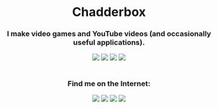 <h1 align="center">Chadderbox</h1>

<h3 align="center">
I make video games and YouTube videos (and occasionally useful applications).
</h3>

<p align="center">
    <a href="https://www.youtube.com/chadderbox"><img src="https://img.shields.io/youtube/channel/subscribers/UCBTnza6RHvA1wGMbIYa0LRw?style=for-the-badge&labelColor=%23232323&color=f15a76"></a>
    <a href="https://www.youtube.com/chadderbox"><img src="https://img.shields.io/youtube/channel/views/UCBTnza6RHvA1wGMbIYa0LRw?style=for-the-badge&labelColor=%23232323&color=8bf177"></a>
    <a href="https://store.steampowered.com/app/1654200/Propulsion/"><img src="https://img.shields.io/badge/Game%20-%20Propulsion%20-%20232323?style=for-the-badge&labelColor=232323&color=4ce1fa&link=https%3A%2F%2Fstore.steampowered.com%2Fapp%2F1654200%2FPropulsion%2F"></a>
    <a href="https://github.com/ceebox/"><img src="https://img.shields.io/github/stars/ceebox?style=for-the-badge&labelColor=%23232323&color=ffd52b"></a>
</p>

<!-- Fake Horizontal Rule -->
<h1></h1>

<h3 align="center">
Find me on the Internet: 
</h3>

<p align="center">
    <a href="https://www.youtube.com/chadderbox"><img src="https://img.shields.io/badge/-%20YouTube%20%20-%20A?style=for-the-badge&logo=youtube&logoColor=fafafa&logoSize=32&labelColor=232323&color=f15a76"></a>
    <a href="https://chadderbox.itch.io/"><img src="https://img.shields.io/badge/-%20Itch%20-%20A?style=for-the-badge&logo=itchdotio&logoColor=fafafa&labelColor=232323&color=8bf177"></a>
    <a href="https://store.steampowered.com/developer/chadderbox"><img src="https://img.shields.io/badge/-%20Steam%20-%20A?style=for-the-badge&logo=steam&logoColor=fafafa&labelColor=232323&color=4ce1fa"></a>
    <a href="https://www.youtube.com/chadderbox"><img src="https://img.shields.io/badge/-%20GitHub%20-%20A?style=for-the-badge&logo=github&logoColor=fafafa&logoSize=32&labelColor=232323&color=ffd52b"></a>
</p>

<!-- Fake Horizontal Rule -->
<h1></h1>
